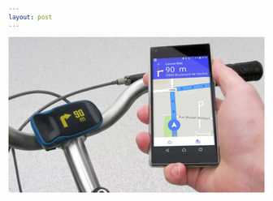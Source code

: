 ```yaml
---
layout: post
---
```

![HaiKu](images/nav_img/HaiKu/operation2.png)

<!--
    0. logo
    1. panel
    2. features
    3. installation
    4. app view
    -->
